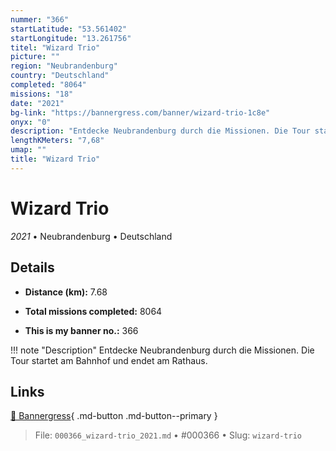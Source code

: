 ```yaml
---
nummer: "366"
startLatitude: "53.561402"
startLongitude: "13.261756"
titel: "Wizard Trio"
picture: ""
region: "Neubrandenburg"
country: "Deutschland"
completed: "8064"
missions: "18"
date: "2021"
bg-link: "https://bannergress.com/banner/wizard-trio-1c8e"
onyx: "0"
description: "Entdecke Neubrandenburg durch die Missionen. Die Tour startet am Bahnhof und endet am Rathaus."
lengthKMeters: "7,68"
umap: ""
title: "Wizard Trio"
---
```

# Wizard Trio

*2021* • Neubrandenburg • Deutschland



## Details
- **Distance (km):** 7.68

- **Total missions completed:** 8064
- **This is my banner no.:** 366


!!! note "Description"
    Entdecke Neubrandenburg durch die Missionen. Die Tour startet am Bahnhof und endet am Rathaus.



## Links
[🔗 Bannergress](https://bannergress.com/banner/wizard-trio-1c8e){ .md-button .md-button--primary }



> File: `000366_wizard-trio_2021.md` • #000366 • Slug: `wizard-trio`
